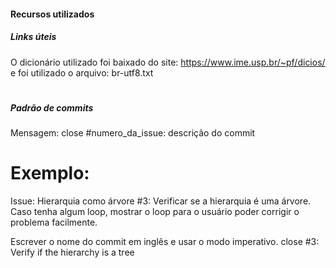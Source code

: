 #### Recursos utilizados

##### Links úteis
O  dicionário utilizado foi baixado do site: https://www.ime.usp.br/~pf/dicios/ e foi utilizado o arquivo: br-utf8.txt

#
##### Padrão de commits
Mensagem: 
close #numero_da_issue: descrição do commit

# Exemplo:
Issue: Hierarquia como árvore #3: Verificar se a hierarquia é uma árvore. Caso tenha algum loop, mostrar o loop para o usuário poder corrigir o problema facilmente.

Escrever o nome do commit em inglês e usar o modo imperativo.
close #3: Verify if the hierarchy is a tree
